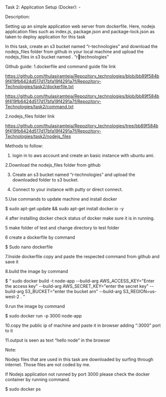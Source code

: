 Task 2: Application Setup (Docker): -

Description:

Setting up an simple application web server from dockerfile. Here, nodejs application files such as index.js, package.json and package-lock.json as taken to deploy application for this task

In this task, create an s3 bucket named “r-technologies” and download the nodejs_files folder from github in your local machine and upload the nodejs_files in s3 bucket named . “rtechnologies”


Github guide:
1.dockerfile and command guide file link

https://github.com/thulasiramteja/Repozitory_technologies/blob/bb89f584b9f419fb6424d517d17bfa19f4291a7f/Repozitory-Technologies/task2/dockerfile.txt

https://github.com/thulasiramteja/Repozitory_technologies/blob/bb89f584b9f419fb6424d517d17bfa19f4291a7f/Repozitory-Technologies/task2/command.txt

2.nodejs_files folder link

https://github.com/thulasiramteja/Repozitory_technologies/tree/bb89f584b9f419fb6424d517d17bfa19f4291a7f/Repozitory-Technologies/task2/nodejs_files

Methods to follow:

1. login in to aws account and create an basic instance with ubuntu ami.

2.Download the nodejs_files folder from github

3. Create an s3 bucket named “r-technologies” and upload the downloaded folder to s3 bucket.

4. Connect to your instance with putty or direct connect.

5.Use commands to update machine and install docker

$ sudo apt-get update && sudo apt-get install docker.io -y

4 after installing docker check status of docker make sure it is in running.

5 make folder of test and change directory to test folder

6 create a dockerfile by command

$ Sudo nano dockerfile

7.Inside dockerfile copy and paste the respected command from github and save it

8.build the image by command

$ “ sudo docker build -t node-app --build-arg AWS_ACCESS_KEY="Enter the access key" --build-arg AWS_SECRET_KEY="enter the secret key" --build-arg S3_BUCKET="enter the bucket arn" --build-arg S3_REGION=us-west-2 . “

9.run the image by command

$ sudo docker run -p 3000 node-app

10.copy the public ip of machine and paste it in browser adding “:3000” port to it

11.output is seen as text “hello node” in the browser


Note:

Nodejs files that are used in this task are downloaded by surfing through internet. Those files are not coded by me.

If Nodejs application not runned by port 3000 please check the docker container by running command.

$ sudo docker ps
